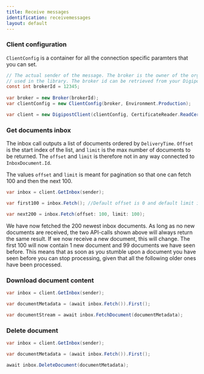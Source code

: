 ```yaml
---
title: Receive messages
identification: receivemessages
layout: default
---
```


### Client configuration

`ClientConfig` is a container for all the connection specific paramters that you can set.

```csharp
// The actual sender of the message. The broker is the owner of the organization certificate 
// used in the library. The broker id can be retrieved from your Digipost organization account.
const int brokerId = 12345;
            
var broker = new Broker(brokerId);
var clientConfig = new ClientConfig(broker, Environment.Production);

var client = new DigipostClient(clientConfig, CertificateReader.ReadCertificate());
```

### Get documents inbox

The inbox call outputs a list of documents ordered by `DeliveryTime`. `Offset` is the start index of the list, and `limit` is the max number of documents to be returned. The `offset` and `limit` is therefore not in any way connected to `InboxDocument.Id`. 

The values `offset` and `limit` is meant for pagination so that one can fetch 100 and then the next 100. 


```csharp
var inbox = client.GetInbox(sender);

var first100 = inbox.Fetch(); //Default offset is 0 and default limit is 100

var next200 = inbox.Fetch(offset: 100, limit: 100);
```

We have now fetched the 200 newest inbox documents. As long as no new documents are received, the two API-calls shown above will always return the same result. If we now receive a new document, this will change. The first 100 will now contain 1 new document and 99 documents we have seen before. This means that as soon as you stumble upon a document you have seen before you can stop processing, given that all the following older ones have been processed. 

### Download document content

```csharp
var inbox = client.GetInbox(sender);

var documentMetadata = (await inbox.Fetch()).First();

var documentStream = await inbox.FetchDocument(documentMetadata);
```

### Delete document

```csharp
var inbox = client.GetInbox(sender);

var documentMetadata = (await inbox.Fetch()).First();

await inbox.DeleteDocument(documentMetadata);
```
